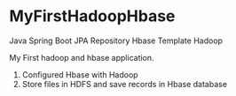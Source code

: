 # MyFirstHadoopHbase
Java
Spring Boot
JPA Repository
Hbase Template
Hadoop

My First hadoop and hbase application.
1. Configured Hbase with Hadoop
2. Store files in HDFS and save records in Hbase database
